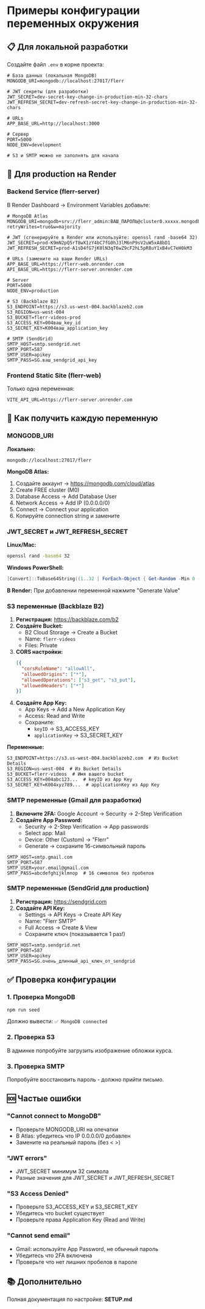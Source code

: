 # Примеры конфигурации переменных окружения

## 📋 Для локальной разработки

Создайте файл `.env` в корне проекта:

```env
# База данных (локальная MongoDB)
MONGODB_URI=mongodb://localhost:27017/flerr

# JWT секреты (для разработки)
JWT_SECRET=dev-secret-key-change-in-production-min-32-chars
JWT_REFRESH_SECRET=dev-refresh-secret-key-change-in-production-min-32-chars

# URLs
APP_BASE_URL=http://localhost:3000

# Сервер
PORT=5000
NODE_ENV=development

# S3 и SMTP можно не заполнять для начала
```

## 🚀 Для production на Render

### Backend Service (flerr-server)

В Render Dashboard → Environment Variables добавьте:

```env
# MongoDB Atlas
MONGODB_URI=mongodb+srv://flerr_admin:ВАШ_ПАРОЛЬ@cluster0.xxxxx.mongodb.net/flerr?retryWrites=true&w=majority

# JWT (сгенерируйте в Render или используйте: openssl rand -base64 32)
JWT_SECRET=prod-K9mN2pQ5rT8wX1zY4bC7fG0hJ3lM6nP9sV2uW5xA8bD1
JWT_REFRESH_SECRET=prod-A1sD4fG7jK0lN3qT6wZ9cF2hL5pR8uY1xB4vC7eH0kM3

# URLs (замените на ваши Render URLs)
APP_BASE_URL=https://flerr-web.onrender.com
API_BASE_URL=https://flerr-server.onrender.com

# Server
PORT=5000
NODE_ENV=production

# S3 (Backblaze B2)
S3_ENDPOINT=https://s3.us-west-004.backblazeb2.com
S3_REGION=us-west-004
S3_BUCKET=flerr-videos-prod
S3_ACCESS_KEY=004ваш_key_id
S3_SECRET_KEY=K004ваш_application_key

# SMTP (SendGrid)
SMTP_HOST=smtp.sendgrid.net
SMTP_PORT=587
SMTP_USER=apikey
SMTP_PASS=SG.ваш_sendgrid_api_key
```

### Frontend Static Site (flerr-web)

Только одна переменная:

```env
VITE_API_URL=https://flerr-server.onrender.com
```

## 🔑 Как получить каждую переменную

### MONGODB_URI

**Локально:**
```
mongodb://localhost:27017/flerr
```

**MongoDB Atlas:**
1. Создайте аккаунт → https://mongodb.com/cloud/atlas
2. Create FREE cluster (M0)
3. Database Access → Add Database User
4. Network Access → Add IP (0.0.0.0/0)
5. Connect → Connect your application
6. Копируйте connection string и замените <password>

### JWT_SECRET и JWT_REFRESH_SECRET

**Linux/Mac:**
```bash
openssl rand -base64 32
```

**Windows PowerShell:**
```powershell
[Convert]::ToBase64String((1..32 | ForEach-Object { Get-Random -Min 0 -Max 256 }))
```

**В Render:**
При добавлении переменной нажмите "Generate Value"

### S3 переменные (Backblaze B2)

1. **Регистрация:** https://backblaze.com/b2
2. **Создайте Bucket:**
   - B2 Cloud Storage → Create a Bucket
   - Name: `flerr-videos`
   - Files: Private
3. **CORS настройки:**
   ```json
   [{
     "corsRuleName": "allowAll",
     "allowedOrigins": ["*"],
     "allowedOperations": ["s3_get", "s3_put"],
     "allowedHeaders": ["*"]
   }]
   ```
4. **Создайте App Key:**
   - App Keys → Add a New Application Key
   - Access: Read and Write
   - Сохраните:
     - `keyID` → S3_ACCESS_KEY
     - `applicationKey` → S3_SECRET_KEY

**Переменные:**
```env
S3_ENDPOINT=https://s3.us-west-004.backblazeb2.com  # Из Bucket Details
S3_REGION=us-west-004  # Из Bucket Details
S3_BUCKET=flerr-videos  # Имя вашего bucket
S3_ACCESS_KEY=004abc123...  # keyID из App Key
S3_SECRET_KEY=K004xyz789...  # applicationKey из App Key
```

### SMTP переменные (Gmail для разработки)

1. **Включите 2FA:** Google Account → Security → 2-Step Verification
2. **Создайте App Password:**
   - Security → 2-Step Verification → App passwords
   - Select app: Mail
   - Device: Other (Custom) → "Flerr"
   - Generate → сохраните 16-символьный пароль

```env
SMTP_HOST=smtp.gmail.com
SMTP_PORT=587
SMTP_USER=your.email@gmail.com
SMTP_PASS=abcdefghijklmnop  # 16 символов без пробелов
```

### SMTP переменные (SendGrid для production)

1. **Регистрация:** https://sendgrid.com
2. **Создайте API Key:**
   - Settings → API Keys → Create API Key
   - Name: "Flerr SMTP"
   - Full Access → Create & View
   - Сохраните ключ (показывается 1 раз!)

```env
SMTP_HOST=smtp.sendgrid.net
SMTP_PORT=587
SMTP_USER=apikey
SMTP_PASS=SG.очень_длинный_api_ключ_от_sendgrid
```

## ✅ Проверка конфигурации

### 1. Проверка MongoDB

```bash
npm run seed
```

Должно вывести: `✅ MongoDB connected`

### 2. Проверка S3

В админке попробуйте загрузить изображение обложки курса.

### 3. Проверка SMTP

Попробуйте восстановить пароль - должно прийти письмо.

## 🆘 Частые ошибки

### "Cannot connect to MongoDB"
- Проверьте MONGODB_URI на опечатки
- В Atlas: убедитесь что IP 0.0.0.0/0 добавлен
- Замените <password> на реальный пароль (без < >)

### "JWT errors"
- JWT_SECRET минимум 32 символа
- Разные значения для JWT_SECRET и JWT_REFRESH_SECRET

### "S3 Access Denied"
- Проверьте S3_ACCESS_KEY и S3_SECRET_KEY
- Убедитесь что bucket существует
- Проверьте права Application Key (Read and Write)

### "Cannot send email"
- Gmail: используйте App Password, не обычный пароль
- Убедитесь что 2FA включена
- Проверьте что нет лишних пробелов в пароле

## 📚 Дополнительно

Полная документация по настройке: **SETUP.md**

